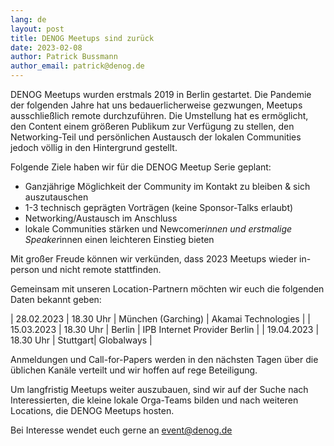 ```yaml
---
lang: de
layout: post
title: DENOG Meetups sind zurück
date: 2023-02-08
author: Patrick Bussmann
author_email: patrick@denog.de
---
```


DENOG Meetups wurden erstmals 2019 in Berlin gestartet. Die Pandemie der folgenden Jahre hat uns bedauerlicherweise gezwungen, Meetups ausschließlich remote durchzuführen. Die Umstellung hat es ermöglicht, den Content einem größeren Publikum zur Verfügung zu stellen, den Networking-Teil und persönlichen Austausch der lokalen Communities jedoch völlig in den Hintergrund gestellt.

Folgende Ziele haben wir für die DENOG Meetup Serie geplant:

* Ganzjährige Möglichkeit der Community im Kontakt zu bleiben & sich auszutauschen 
* 1-3 technisch geprägten Vorträgen (keine Sponsor-Talks erlaubt) 
* Networking/Austausch im Anschluss
* lokale Communities stärken und Newcomer*innen und erstmalige Speaker*innen einen leichteren Einstieg bieten

Mit großer Freude können wir verkünden, dass 2023 Meetups wieder in-person und nicht remote stattfinden. 


Gemeinsam mit unseren Location-Partnern möchten wir euch die folgenden Daten bekannt geben:

| 28.02.2023 | 18.30 Uhr |	München (Garching) | Akamai Technologies |
| 15.03.2023 | 18.30 Uhr |	Berlin | IPB Internet Provider Berlin |
| 19.04.2023 | 18.30 Uhr | Stuttgart| Globalways |



Anmeldungen und Call-for-Papers werden in den nächsten Tagen über die üblichen Kanäle verteilt und wir hoffen auf rege Beteiligung.

Um langfristig Meetups weiter auszubauen, sind wir auf der Suche nach Interessierten, die kleine lokale Orga-Teams bilden und nach weiteren Locations, die DENOG Meetups hosten.

Bei Interesse wendet euch gerne an event@denog.de
